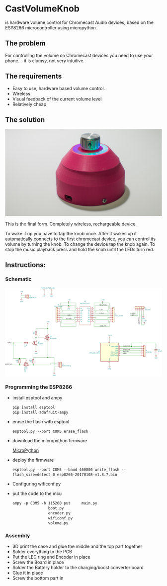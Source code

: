 # CastVolumeKnob

is hardware volume control for Chromecast Audio devices, based on the ESP8266 microcontroller using micropython.

## The problem

For controlling the volume on Chromecast devices you need to use your phone. - it is clumsy, not very intuitive.

## The requirements

* Easy to use, hardware based volume control.
* Wireless
* Visual feedback of the current volume level
* Relatively cheap

## The solution

![CastVolumeKnob](\case\IMG_8026.jpg)

This is the final form. Completely wireless, rechargeable device. 

To wake it up you have to tap the knob once. After it wakes up it automatically connects to the first chromecast device, you can control its volume by turning the knob. To change the device tap the knob again. To stop the music playback press and hold the knob until the LEDs turn red.

## Instructions:

### Schematic

![Schematic](\pcb_design\CastVolumeKnob\g2548.png)

### Programming the ESP8266

* install esptool and ampy
    ```shell
    pip install esptool
    pip install adafruit-ampy
    ```

* erase the flash with esptool
    ```shell
    esptool.py --port COM5 erase_flash
    ```
* download the micropython firmware

    [MicroPython](http://micropython.org/download#esp8266)

* deploy the firmware
    ```shell
    esptool.py --port COM5 --baud 460800 write_flash --flash_size=detect 0 esp8266-20170108-v1.8.7.bin
    ```

* Configuring wificonf.py

* put the code to the mcu
    ```shell
    ampy -p COM5 -b 115200 put     main.py
                    boot.py
                    encoder.py
                    wificonf.py
                    volume.py
    ```

### Assembly

* 3D print the case and glue the middle and the top part together
* Solder everything to the PCB
* Put the LED ring and Encoder in place
* Screw the Board in place
* Solder the Battery holder to the charging/boost converter board
* Glue it in place
* Screw the bottom part in